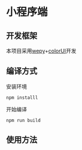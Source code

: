 # 小程序端
## 开发框架
本项目采用[wepy](https://tencent.github.io/wepy/)+[colorUI](https://github.com/weilanwl/ColorUI)开发

## 编译方式
安装环境
```
npm installl
```
开始编译
```
npm run build
```
## 使用方法
